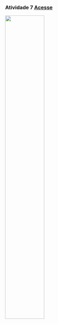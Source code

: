 <h3 > Atividade 7 <a href="https://erichidekikataokaferreira.github.io/PWEB-ATIVIDADE7/" target="_blank"> Acesse</a></h3>
<img width="50%" height="auto" height="175px" src="https://cdn.discordapp.com/attachments/717420578620964874/892411643613560842/unknown.png"/>
